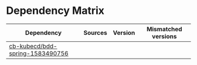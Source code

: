# Dependency Matrix

Dependency | Sources | Version | Mismatched versions
---------- | ------- | ------- | -------------------
[cb-kubecd/bdd-spring-1583490756](https://github.com/cb-kubecd/bdd-spring-1583490756.git) |  | []() | 
